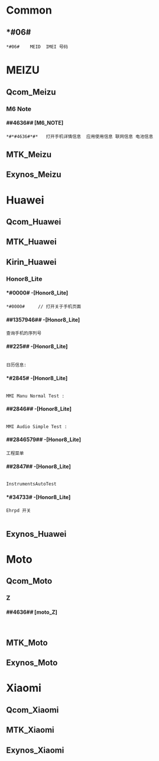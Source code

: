 # Common

## *#06#
```
*#06#    MEID  IMEI 号码

```


# MEIZU

## Qcom_Meizu

### M6 Note
#### *#*#4636#*#* [M6_NOTE]
```
*#*#4636#*#*   打开手机详情信息  应用使用信息 联网信息 电池信息

```

## MTK_Meizu

## Exynos_Meizu



# Huawei

## Qcom_Huawei

## MTK_Huawei

## Kirin_Huawei

### Honor8_Lite

#### *#0000# -[Honor8_Lite]
```
*#0000#     // 打开关于手机页面

```

####  *#*#1357946#*#* -[Honor8_Lite]
```
查询手机的序列号 
```



#### *#*#225#*#* -[Honor8_Lite]
```

日历信息:

```




#### *#2845# -[Honor8_Lite]
```

MMI Manu Normal Test :

```

#### *#*#2846#*#* -[Honor8_Lite]
```

MMI Audio Simple Test :

```

#### *#*#2846579#*#* -[Honor8_Lite]
```
工程菜单

```


#### *#*#2847#*#* -[Honor8_Lite]
```

InstrumentsAutoTest

```




#### *#34733# -[Honor8_Lite]
```
Ehrpd 开关


```
## Exynos_Huawei

# Moto

## Qcom_Moto

### Z
####  *#*#4636#*#* [moto_Z]
```


```

## MTK_Moto

## Exynos_Moto



# Xiaomi

## Qcom_Xiaomi

## MTK_Xiaomi

## Exynos_Xiaomi